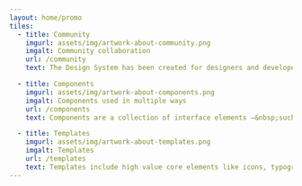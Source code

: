 ```yaml
---
layout: home/promo
tiles:
  - title: Community
    imgurl: assets/img/artwork-about-community.png
    imgalt: Community collaboration
    url: /community
    text: The Design System has been created for designers and developers across government to help them transform their agency’s products and services. The aim is to grow an active and engaged community to share and develop up a set of quality tools and designs that can be used by all.

  - title: Components
    imgurl: assets/img/artwork-about-components.png
    imgalt: Components used in multiple ways
    url: /components
    text: Components are a collection of interface elements —&nbsp;such as accordions, buttons, breadcrumbs, lists&nbsp;— that can be used by teams of designers and developers across government to build products and rapidly prototype.

  - title: Templates
    imgurl: assets/img/artwork-about-templates.png
    imgalt: Templates
    url: /templates
    text: Templates include high value core elements like icons, typography, colours, and sometimes complex UI patterns like grids, cards and navigation. They are a great way to kickstart a project and are designed to save on time and resources and get value to users sooner.
---
```

